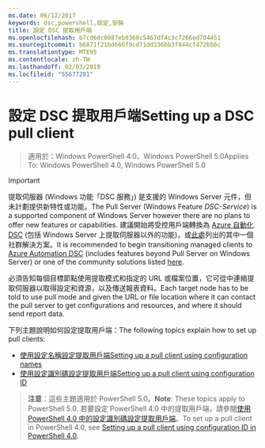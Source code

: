 ```yaml
---
ms.date: 06/12/2017
keywords: dsc,powershell,設定,安裝
title: 設定 DSC 提取用戶端
ms.openlocfilehash: b7cd6dc0087eb8368c5467df4c3c7266ed704451
ms.sourcegitcommit: b6871f21bd666f9cd71dd336bb3f844cf472b56c
ms.translationtype: MTE95
ms.contentlocale: zh-TW
ms.lasthandoff: 02/03/2019
ms.locfileid: "55677281"
---
```

# <a name="setting-up-a-dsc-pull-client"></a><span data-ttu-id="cc41d-103">設定 DSC 提取用戶端</span><span class="sxs-lookup"><span data-stu-id="cc41d-103">Setting up a DSC pull client</span></span>

> <span data-ttu-id="cc41d-104">適用於：Windows PowerShell 4.0、Windows PowerShell 5.0</span><span class="sxs-lookup"><span data-stu-id="cc41d-104">Applies To: Windows PowerShell 4.0, Windows PowerShell 5.0</span></span>

> [!IMPORTANT]
> <span data-ttu-id="cc41d-105">提取伺服器 (Windows 功能「DSC 服務」) 是支援的 Windows Server 元件，但未計劃提供新特性或功能。</span><span class="sxs-lookup"><span data-stu-id="cc41d-105">The Pull Server (Windows Feature *DSC-Service*) is a supported component of Windows Server however there are no plans to offer new features or capabilities.</span></span> <span data-ttu-id="cc41d-106">建議開始將受控用戶端轉換為 [Azure 自動化 DSC](/azure/automation/automation-dsc-getting-started) (包括 Windows Server 上提取伺服器以外的功能)，或[此處](pullserver.md#community-solutions-for-pull-service)列出的其中一個社群解決方案。</span><span class="sxs-lookup"><span data-stu-id="cc41d-106">It is recommended to begin transitioning managed clients to [Azure Automation DSC](/azure/automation/automation-dsc-getting-started) (includes features beyond Pull Server on Windows Server) or one of the community solutions listed [here](pullserver.md#community-solutions-for-pull-service).</span></span>

<span data-ttu-id="cc41d-107">必須告知每個目標節點使用提取模式和指定的 URL 或檔案位置，它可從中連絡提取伺服器以取得設定和資源，以及傳送報表資料。</span><span class="sxs-lookup"><span data-stu-id="cc41d-107">Each target node has to be told to use pull mode and given the URL or file location where it can contact the pull server to get configurations and resources, and where it should send report data.</span></span>

<span data-ttu-id="cc41d-108">下列主題說明如何設定提取用戶端：</span><span class="sxs-lookup"><span data-stu-id="cc41d-108">The following topics explain how to set up pull clients:</span></span>

* [<span data-ttu-id="cc41d-109">使用設定名稱設定提取用戶端</span><span class="sxs-lookup"><span data-stu-id="cc41d-109">Setting up a pull client using configuration names</span></span>](pullClientConfigNames.md)
* [<span data-ttu-id="cc41d-110">使用設定識別碼設定提取用戶端</span><span class="sxs-lookup"><span data-stu-id="cc41d-110">Setting up a pull client using configuration ID</span></span>](pullClientConfigID.md)

> <span data-ttu-id="cc41d-111">**注意**：這些主題適用於 PowerShell 5.0。</span><span class="sxs-lookup"><span data-stu-id="cc41d-111">**Note**: These topics apply to PowerShell 5.0.</span></span> <span data-ttu-id="cc41d-112">若要設定 PowerShell 4.0 中的提取用戶端，請參閱[使用 PowerShell 4.0 中的設定識別碼設定提取用戶端](pullClientConfigID4.md)。</span><span class="sxs-lookup"><span data-stu-id="cc41d-112">To set up a pull client in PowerShell 4.0, see [Setting up a pull client using configuration ID in PowerShell 4.0](pullClientConfigID4.md).</span></span>